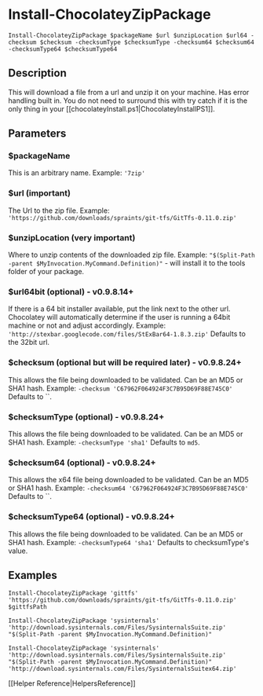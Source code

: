 # Install-ChocolateyZipPackage
`Install-ChocolateyZipPackage $packageName $url $unzipLocation $url64 -checksum $checksum -checksumType $checksumType -checksum64 $checksum64 -checksumType64 $checksumType64`

## Description
This will download a file from a url and unzip it on your machine. Has error handling built in. You do not need to surround this with try catch if it is the only thing in your [[chocolateyInstall.ps1|ChocolateyInstallPS1]].

## Parameters
### $packageName
This is an arbitrary name.
Example: `'7zip'`

### $url (important)
The Url to the zip file.
Example: `'https://github.com/downloads/spraints/git-tfs/GitTfs-0.11.0.zip'`

### $unzipLocation (very important)
Where to unzip contents of the downloaded zip file.
Example: `"$(Split-Path -parent $MyInvocation.MyCommand.Definition)"` - will install it to the tools folder of your package.

### $url64bit (optional) - v0.9.8.14+
If there is a 64 bit installer available, put the link next to the other url. Chocolatey will automatically determine if the user is running a 64bit machine or not and adjust accordingly.
Example: `'http://stexbar.googlecode.com/files/StExBar64-1.8.3.zip'`
Defaults to the 32bit url.

### $checksum (optional but will be required later) - v0.9.8.24+
This allows the file being downloaded to be validated. Can be an MD5 or SHA1 hash.
Example: `-checksum 'C67962F064924F3C7B95D69F88E745C0'`
Defaults to ``.

### $checksumType (optional) - v0.9.8.24+
This allows the file being downloaded to be validated. Can be an MD5 or SHA1 hash.
Example: `-checksumType 'sha1'`
Defaults to `md5`.

### $checksum64 (optional) - v0.9.8.24+
This allows the x64 file being downloaded to be validated. Can be an MD5 or SHA1 hash.
Example: `-checksum64 'C67962F064924F3C7B95D69F88E745C0'`
Defaults to ``.

### $checksumType64 (optional) - v0.9.8.24+
This allows the file being downloaded to be validated. Can be an MD5 or SHA1 hash.
Example: `-checksumType64 'sha1'`
Defaults to checksumType's value.

## Examples
`Install-ChocolateyZipPackage 'gittfs' 'https://github.com/downloads/spraints/git-tfs/GitTfs-0.11.0.zip' $gittfsPath`

`Install-ChocolateyZipPackage 'sysinternals' 'http://download.sysinternals.com/Files/SysinternalsSuite.zip' "$(Split-Path -parent $MyInvocation.MyCommand.Definition)"`

`Install-ChocolateyZipPackage 'sysinternals' 'http://download.sysinternals.com/Files/SysinternalsSuite.zip' "$(Split-Path -parent $MyInvocation.MyCommand.Definition)" 'http://download.sysinternals.com/Files/SysinternalsSuitex64.zip'`

[[Helper Reference|HelpersReference]]